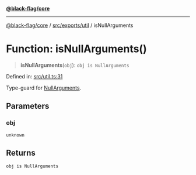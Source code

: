 [**@black-flag/core**](../../../../README.md)

***

[@black-flag/core](../../../../README.md) / [src/exports/util](../README.md) / isNullArguments

# Function: isNullArguments()

> **isNullArguments**(`obj`): `obj is NullArguments`

Defined in: [src/util.ts:31](https://github.com/Xunnamius/black-flag/blob/29a6a8eee6470040d4cbaf8ff2f3ff851bd9e0bf/src/util.ts#L31)

Type-guard for [NullArguments](../../type-aliases/NullArguments.md).

## Parameters

### obj

`unknown`

## Returns

`obj is NullArguments`
